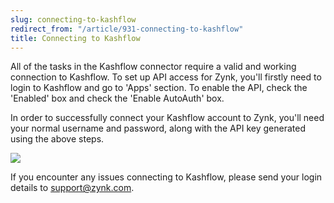 ```yaml
---
slug: connecting-to-kashflow
redirect_from: "/article/931-connecting-to-kashflow"
title: Connecting to Kashflow
---
```



All of the tasks in the Kashflow connector require a valid and working connection to Kashflow. To set up API access for Zynk, you'll firstly need to login to Kashflow and go to 'Apps' section. To enable the API, check the 'Enabled' box and check the 'Enable AutoAuth' box.



In order to successfully connect your Kashflow account to Zynk, you'll need your normal username and password, along with the API key generated using the above steps.



![](https://s3.amazonaws.com/helpscout.net/docs/assets/565effd4c697915b26a5c620/images/57e261b4c697910d0784cc10/file-v2fParu8Cs.png)



If you encounter any issues connecting to Kashflow, please send your login details to support@zynk.com.

